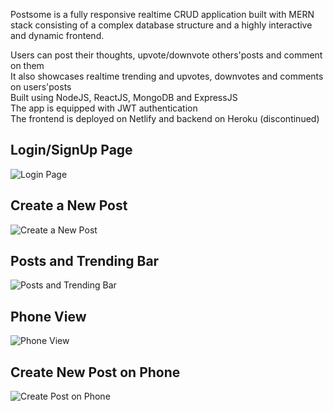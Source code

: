 Postsome is a fully responsive realtime CRUD application built with MERN stack consisting of a complex database structure and a highly interactive and dynamic frontend.

Users can post their thoughts, upvote/downvote others'posts and comment on them <br>
It also showcases realtime trending and upvotes, downvotes and comments on users'posts <br>
Built using NodeJS, ReactJS, MongoDB and ExpressJS <br>
The app is equipped with JWT authentication <br>
The frontend is deployed on Netlify and backend on Heroku (discontinued) <br>

## Login/SignUp Page
![Login Page](https://user-images.githubusercontent.com/85399779/219852150-ca48d15f-3760-4b29-95f8-ee8b7d204e87.png)

## Create a New Post
![Create a New Post](https://user-images.githubusercontent.com/85399779/219852155-acc9eddf-69f4-415a-8dbe-f400c57d9156.png)

## Posts and Trending Bar
![Posts and Trending Bar](https://user-images.githubusercontent.com/85399779/219852178-d287706b-b1dc-43c0-b599-5c269789cf2b.png)

## Phone View
![Phone View](https://user-images.githubusercontent.com/85399779/219852185-0b06ac71-2320-4b17-bdf0-aa827479bdc6.jpg)

## Create New Post on Phone
![Create Post on Phone](https://user-images.githubusercontent.com/85399779/219852201-a0e1ff29-d369-427a-aa32-b2a3c1d5c26d.jpg)

